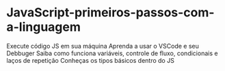 # JavaScript-primeiros-passos-com-a-linguagem
Execute código JS em sua máquina
Aprenda a usar o VSCode e seu Debbuger
Saiba como funciona variáveis, controle de fluxo, condicionais e laços de repetição
Conheças os tipos básicos dentro do JS

